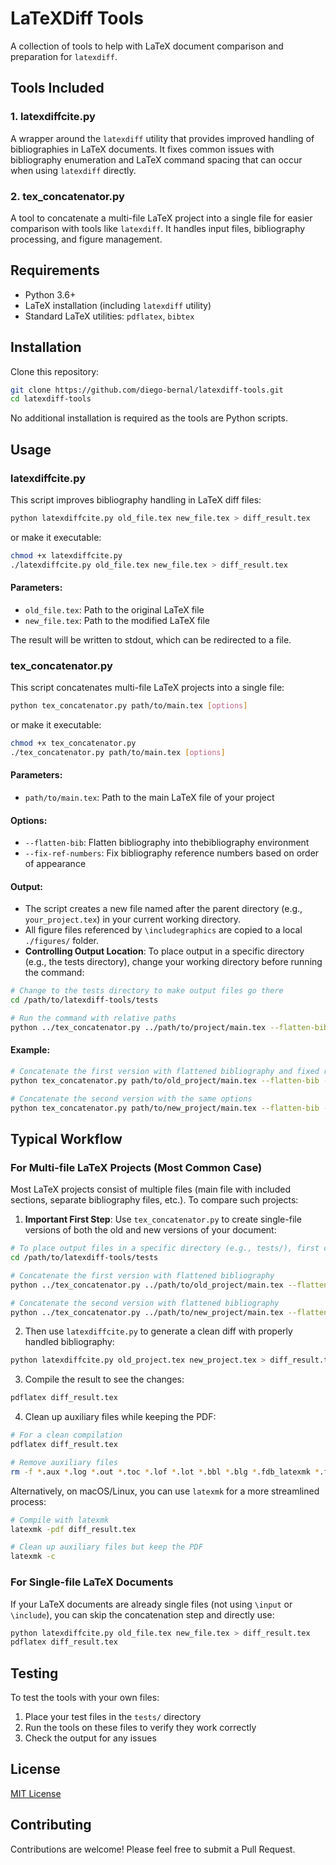 # LaTeXDiff Tools

A collection of tools to help with LaTeX document comparison and preparation for `latexdiff`.

## Tools Included

### 1. latexdiffcite.py

A wrapper around the `latexdiff` utility that provides improved handling of bibliographies in LaTeX documents. It fixes common issues with bibliography enumeration and LaTeX command spacing that can occur when using `latexdiff` directly.

### 2. tex_concatenator.py

A tool to concatenate a multi-file LaTeX project into a single file for easier comparison with tools like `latexdiff`. It handles input files, bibliography processing, and figure management.

## Requirements

- Python 3.6+
- LaTeX installation (including `latexdiff` utility)
- Standard LaTeX utilities: `pdflatex`, `bibtex`

## Installation

Clone this repository:

```bash
git clone https://github.com/diego-bernal/latexdiff-tools.git
cd latexdiff-tools
```

No additional installation is required as the tools are Python scripts.

## Usage

### latexdiffcite.py

This script improves bibliography handling in LaTeX diff files:

```bash
python latexdiffcite.py old_file.tex new_file.tex > diff_result.tex
```

or make it executable:

```bash
chmod +x latexdiffcite.py
./latexdiffcite.py old_file.tex new_file.tex > diff_result.tex
```

#### Parameters:

- `old_file.tex`: Path to the original LaTeX file
- `new_file.tex`: Path to the modified LaTeX file

The result will be written to stdout, which can be redirected to a file.

### tex_concatenator.py

This script concatenates multi-file LaTeX projects into a single file:

```bash
python tex_concatenator.py path/to/main.tex [options]
```

or make it executable:

```bash
chmod +x tex_concatenator.py
./tex_concatenator.py path/to/main.tex [options]
```

#### Parameters:

- `path/to/main.tex`: Path to the main LaTeX file of your project

#### Options:

- `--flatten-bib`: Flatten bibliography into thebibliography environment
- `--fix-ref-numbers`: Fix bibliography reference numbers based on order of appearance

#### Output:

- The script creates a new file named after the parent directory (e.g., `your_project.tex`) in your current working directory.
- All figure files referenced by `\includegraphics` are copied to a local `./figures/` folder.
- **Controlling Output Location**: To place output in a specific directory (e.g., the tests directory), change your working directory before running the command:

```bash
# Change to the tests directory to make output files go there
cd /path/to/latexdiff-tools/tests

# Run the command with relative paths
python ../tex_concatenator.py ../path/to/project/main.tex --flatten-bib
```

#### Example:

```bash
# Concatenate the first version with flattened bibliography and fixed reference numbers
python tex_concatenator.py path/to/old_project/main.tex --flatten-bib --fix-ref-numbers

# Concatenate the second version with the same options
python tex_concatenator.py path/to/new_project/main.tex --flatten-bib --fix-ref-numbers
```

## Typical Workflow

### For Multi-file LaTeX Projects (Most Common Case)

Most LaTeX projects consist of multiple files (main file with included sections, separate bibliography files, etc.). To compare such projects:

1. **Important First Step**: Use `tex_concatenator.py` to create single-file versions of both the old and new versions of your document:

```bash
# To place output files in a specific directory (e.g., tests/), first change to that directory
cd /path/to/latexdiff-tools/tests

# Concatenate the first version with flattened bibliography
python ../tex_concatenator.py ../path/to/old_project/main.tex --flatten-bib --fix-ref-numbers

# Concatenate the second version with flattened bibliography
python ../tex_concatenator.py ../path/to/new_project/main.tex --flatten-bib --fix-ref-numbers
```

2. Then use `latexdiffcite.py` to generate a clean diff with properly handled bibliography:

```bash
python latexdiffcite.py old_project.tex new_project.tex > diff_result.tex
```

3. Compile the result to see the changes:

```bash
pdflatex diff_result.tex
```

4. Clean up auxiliary files while keeping the PDF:

```bash
# For a clean compilation
pdflatex diff_result.tex

# Remove auxiliary files
rm -f *.aux *.log *.out *.toc *.lof *.lot *.bbl *.blg *.fdb_latexmk *.fls *.synctex.gz *.soc *.loc
```

Alternatively, on macOS/Linux, you can use `latexmk` for a more streamlined process:

```bash
# Compile with latexmk
latexmk -pdf diff_result.tex

# Clean up auxiliary files but keep the PDF
latexmk -c
```

### For Single-file LaTeX Documents

If your LaTeX documents are already single files (not using `\input` or `\include`), you can skip the concatenation step and directly use:

```bash
python latexdiffcite.py old_file.tex new_file.tex > diff_result.tex
pdflatex diff_result.tex
```

## Testing

To test the tools with your own files:

1. Place your test files in the `tests/` directory
2. Run the tools on these files to verify they work correctly
3. Check the output for any issues

## License

[MIT License](LICENSE)

## Contributing

Contributions are welcome! Please feel free to submit a Pull Request.
